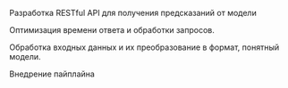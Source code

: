 Разработка RESTful API для получения предсказаний от модели

Оптимизация времени ответа и обработки запросов.

Обработка входных данных и их преобразование в формат, понятный модели.

Внедрение пайплайна